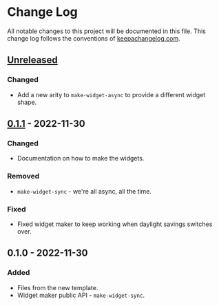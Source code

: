# Change Log
All notable changes to this project will be documented in this file. This change log follows the conventions of [keepachangelog.com](http://keepachangelog.com/).

## [Unreleased]
### Changed
- Add a new arity to `make-widget-async` to provide a different widget shape.

## [0.1.1] - 2022-11-30
### Changed
- Documentation on how to make the widgets.

### Removed
- `make-widget-sync` - we're all async, all the time.

### Fixed
- Fixed widget maker to keep working when daylight savings switches over.

## 0.1.0 - 2022-11-30
### Added
- Files from the new template.
- Widget maker public API - `make-widget-sync`.

[Unreleased]: https://github.com/your-name/clj2022/compare/0.1.1...HEAD
[0.1.1]: https://github.com/your-name/clj2022/compare/0.1.0...0.1.1
